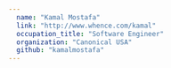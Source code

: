 ```yaml
---
  name: "Kamal Mostafa"
  link: "http://www.whence.com/kamal"
  occupation_title: "Software Engineer"
  organization: "Canonical USA"
  github: "kamalmostafa"
---
```


